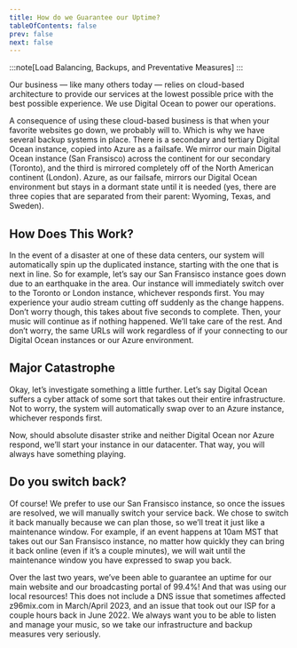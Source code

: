 ```yaml
---
title: How do we Guarantee our Uptime?
tableOfContents: false
prev: false
next: false
---
```


:::note[Load Balancing, Backups, and Preventative Measures]
:::

Our business — like many others today — relies on cloud-based architecture to provide our services at the lowest possible price with the best possible experience. We use Digital Ocean to power our operations.

A consequence of using these cloud-based business is that when your favorite websites go down, we probably will to. Which is why we have several backup systems in place. There is a secondary and tertiary Digital Ocean instance, copied into Azure as a failsafe. We mirror our main Digital Ocean instance (San Fransisco) across the continent for our secondary (Toronto), and the third is mirrored completely off of the North American continent (London). Azure, as our failsafe, mirrors our Digital Ocean environment but stays in a dormant state until it is needed (yes, there are three copies that are separated from their parent: Wyoming, Texas, and Sweden).

## How Does This Work?
In the event of a disaster at one of these data centers, our system will automatically spin up the duplicated instance, starting with the one that is next in line. So for example, let’s say our San Fransisco instance goes down due to an earthquake in the area. Our instance will immediately switch over to the Toronto or London instance, whichever responds first. You may experience your audio stream cutting off suddenly as the change happens. Don’t worry though, this takes about five seconds to complete. Then, your music will continue as if nothing happened. We’ll take care of the rest. And don’t worry, the same URLs will work regardless of if your connecting to our Digital Ocean instances or our Azure environment.

## Major Catastrophe
Okay, let’s investigate something a little further. Let’s say Digital Ocean suffers a cyber attack of some sort that takes out their entire infrastructure. Not to worry, the system will automatically swap over to an Azure instance, whichever responds first.

Now, should absolute disaster strike and neither Digital Ocean nor Azure respond, we’ll start your instance in our datacenter. That way, you will always have something playing.

## Do you switch back?
Of course! We prefer to use our San Fransisco instance, so once the issues are resolved, we will manually switch your service back. We chose to switch it back manually because we can plan those, so we’ll treat it just like a maintenance window. For example, if an event happens at 10am MST that takes out our San Fransisco instance, no matter how quickly they can bring it back online (even if it’s a couple minutes), we will wait until the maintenance window you have expressed to swap you back.

Over the last two years, we’ve been able to guarantee an uptime for our main website and our broadcasting portal of 99.4%! And that was using our local resources! This does not include a DNS issue that sometimes affected z96mix.com in March/April 2023, and an issue that took out our ISP for a couple hours back in June 2022. We always want you to be able to listen and manage your music, so we take our infrastructure and backup measures very seriously.
